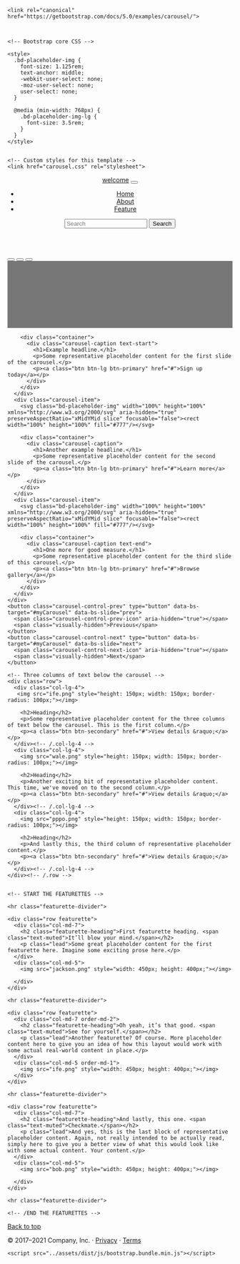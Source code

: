 <!doctype html>
<html lang="en">
  <head>
    <meta charset="utf-8">
    <meta name="viewport" content="width=device-width, initial-scale=1">
    <meta name="description" content="">
    <meta name="author" content="Mark Otto, Jacob Thornton, and Bootstrap contributors">
    <meta name="generator" content="Hugo 0.83.1">
    <title>welcome</title>

    <link rel="canonical" href="https://getbootstrap.com/docs/5.0/examples/carousel/">

    

    <!-- Bootstrap core CSS -->
<link href="../assets/dist/css/bootstrap.min.css" rel="stylesheet">

    <style>
      .bd-placeholder-img {
        font-size: 1.125rem;
        text-anchor: middle;
        -webkit-user-select: none;
        -moz-user-select: none;
        user-select: none;
      }

      @media (min-width: 768px) {
        .bd-placeholder-img-lg {
          font-size: 3.5rem;
        }
      }
    </style>

    
    <!-- Custom styles for this template -->
    <link href="carousel.css" rel="stylesheet">
  </head>
  <body>
    
<header>
  <nav class="navbar navbar-expand-md navbar-dark fixed-top bg-dark">
    <div class="container-fluid">
      <a class="navbar-brand" href="#">welcome</a>
      <button class="navbar-toggler" type="button" data-bs-toggle="collapse" data-bs-target="#navbarCollapse" aria-controls="navbarCollapse" aria-expanded="false" aria-label="Toggle navigation">
        <span class="navbar-toggler-icon"></span>
      </button>
      <div class="collapse navbar-collapse" id="navbarCollapse">
        <ul class="navbar-nav me-auto mb-2 mb-md-0">
          <li class="nav-item">
            <a class="nav-link active" aria-current="page" href="#">Home</a>
          </li>
          <li class="nav-item">
            <a class="nav-link" href="#">About</a>
          </li>
          <li class="nav-item">
            <a class="nav-link disabled" href="#" tabindex="-1" aria-disabled="true">Feature</a>
          </li>
        </ul>
        <form class="d-flex">
          <input class="form-control me-2" type="search" placeholder="Search" aria-label="Search">
          <button class="btn btn-outline-success" type="submit">Search</button>
        </form>
      </div>
    </div>
  </nav>
</header>

<main>

  <div id="myCarousel" class="carousel slide" data-bs-ride="carousel">
    <div class="carousel-indicators">
      <button type="button" data-bs-target="#myCarousel" data-bs-slide-to="0" class="active" aria-current="true" aria-label="Slide 1"></button>
      <button type="button" data-bs-target="#myCarousel" data-bs-slide-to="1" aria-label="Slide 2"></button>
      <button type="button" data-bs-target="#myCarousel" data-bs-slide-to="2" aria-label="Slide 3"></button>
    </div>
    <div class="carousel-inner">
      <div class="carousel-item active">
        <svg class="bd-placeholder-img" width="100%" height="100%" xmlns="http://www.w3.org/2000/svg" aria-hidden="true" preserveAspectRatio="xMidYMid slice" focusable="false"><rect width="100%" height="100%" fill="#777"/></svg>

        <div class="container">
          <div class="carousel-caption text-start">
            <h1>Example headline.</h1>
            <p>Some representative placeholder content for the first slide of the carousel.</p>
            <p><a class="btn btn-lg btn-primary" href="#">Sign up today</a></p>
          </div>
        </div>
      </div>
      <div class="carousel-item">
        <svg class="bd-placeholder-img" width="100%" height="100%" xmlns="http://www.w3.org/2000/svg" aria-hidden="true" preserveAspectRatio="xMidYMid slice" focusable="false"><rect width="100%" height="100%" fill="#777"/></svg>

        <div class="container">
          <div class="carousel-caption">
            <h1>Another example headline.</h1>
            <p>Some representative placeholder content for the second slide of the carousel.</p>
            <p><a class="btn btn-lg btn-primary" href="#">Learn more</a></p>
          </div>
        </div>
      </div>
      <div class="carousel-item">
        <svg class="bd-placeholder-img" width="100%" height="100%" xmlns="http://www.w3.org/2000/svg" aria-hidden="true" preserveAspectRatio="xMidYMid slice" focusable="false"><rect width="100%" height="100%" fill="#777"/></svg>

        <div class="container">
          <div class="carousel-caption text-end">
            <h1>One more for good measure.</h1>
            <p>Some representative placeholder content for the third slide of this carousel.</p>
            <p><a class="btn btn-lg btn-primary" href="#">Browse gallery</a></p>
          </div>
        </div>
      </div>
    </div>
    <button class="carousel-control-prev" type="button" data-bs-target="#myCarousel" data-bs-slide="prev">
      <span class="carousel-control-prev-icon" aria-hidden="true"></span>
      <span class="visually-hidden">Previous</span>
    </button>
    <button class="carousel-control-next" type="button" data-bs-target="#myCarousel" data-bs-slide="next">
      <span class="carousel-control-next-icon" aria-hidden="true"></span>
      <span class="visually-hidden">Next</span>
    </button>
  </div>


  <!-- Marketing messaging and featurettes
  ================================================== -->
  <!-- Wrap the rest of the page in another container to center all the content. -->

  <div class="container marketing">

    <!-- Three columns of text below the carousel -->
    <div class="row">
      <div class="col-lg-4">
       <img src="ife.png" style="height: 150px; width: 150px; border-radius: 100px;"></img>

        <h2>Heading</h2>
        <p>Some representative placeholder content for the three columns of text below the carousel. This is the first column.</p>
        <p><a class="btn btn-secondary" href="#">View details &raquo;</a></p>
      </div><!-- /.col-lg-4 -->
      <div class="col-lg-4">
        <img src="wale.png" style="height: 150px; width: 150px; border-radius: 100px;"></img>

        <h2>Heading</h2>
        <p>Another exciting bit of representative placeholder content. This time, we've moved on to the second column.</p>
        <p><a class="btn btn-secondary" href="#">View details &raquo;</a></p>
      </div><!-- /.col-lg-4 -->
      <div class="col-lg-4">
        <img src="pppo.png" style="height: 150px; width: 150px; border-radius: 100px;"></img>

        <h2>Heading</h2>
        <p>And lastly this, the third column of representative placeholder content.</p>
        <p><a class="btn btn-secondary" href="#">View details &raquo;</a></p>
      </div><!-- /.col-lg-4 -->
    </div><!-- /.row -->


    <!-- START THE FEATURETTES -->

    <hr class="featurette-divider">

    <div class="row featurette">
      <div class="col-md-7">
        <h2 class="featurette-heading">First featurette heading. <span class="text-muted">It’ll blow your mind.</span></h2>
        <p class="lead">Some great placeholder content for the first featurette here. Imagine some exciting prose here.</p>
      </div>
      <div class="col-md-5">
        <img src="jackson.png" style="width: 450px; height: 400px;"></img>

      </div>
    </div>

    <hr class="featurette-divider">

    <div class="row featurette">
      <div class="col-md-7 order-md-2">
        <h2 class="featurette-heading">Oh yeah, it’s that good. <span class="text-muted">See for yourself.</span></h2>
        <p class="lead">Another featurette? Of course. More placeholder content here to give you an idea of how this layout would work with some actual real-world content in place.</p>
      </div>
      <div class="col-md-5 order-md-1">
        <img src="ife.png" style="width: 450px; height: 400px;"></img>
      </div>
    </div>

    <hr class="featurette-divider">

    <div class="row featurette">
      <div class="col-md-7">
        <h2 class="featurette-heading">And lastly, this one. <span class="text-muted">Checkmate.</span></h2>
        <p class="lead">And yes, this is the last block of representative placeholder content. Again, not really intended to be actually read, simply here to give you a better view of what this would look like with some actual content. Your content.</p>
      </div>
      <div class="col-md-5">
        <img src="bob.png" style="width: 450px; height: 400px;"></img>

      </div>
    </div>

    <hr class="featurette-divider">

    <!-- /END THE FEATURETTES -->

  </div><!-- /.container -->


  <!-- FOOTER -->
  <footer class="container">
    <p class="float-end"><a href="#">Back to top</a></p>
    <p>&copy; 2017–2021 Company, Inc. &middot; <a href="#">Privacy</a> &middot; <a href="#">Terms</a></p>
  </footer>
</main>


    <script src="../assets/dist/js/bootstrap.bundle.min.js"></script>

      
  </body>
</html>
